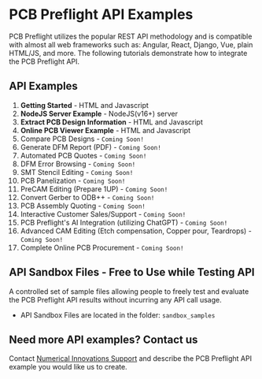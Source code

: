# PCB Preflight API Examples
PCB Preflight utilizes the popular REST API methodology and is compatible with almost all web frameworks such as: Angular, React, Django, Vue, plain HTML/JS, and more. The following tutorials demonstrate how to integrate the PCB Preflight API. 

## API Examples
1) <b>Getting Started</b> - HTML and Javascript
1) <b>NodeJS Server Example</b> - NodeJS(v16+) server
1) <b>Extract PCB Design Information</b> - HTML and Javascript
1) <b>Online PCB Viewer Example</b> - HTML and Javascript
1) Compare PCB Designs - `Coming Soon!`
1) Generate DFM Report (PDF) - `Coming Soon!`
1) Automated PCB Quotes - `Coming Soon!`
1) DFM Error Browsing - `Coming Soon!`
1) SMT Stencil Editing - `Coming Soon!`
1) PCB Panelization - `Coming Soon!`
1) PreCAM Editing (Prepare 1UP) - `Coming Soon!`
1) Convert Gerber to ODB++ - `Coming Soon!`
1) PCB Assembly Quoting - `Coming Soon!`
1) Interactive Customer Sales/Support - `Coming Soon!`
1) PCB Preflight's AI Integration (utilizing ChatGPT) - `Coming Soon!`
1) Advanced CAM Editing (Etch compensation, Copper pour, Teardrops) - `Coming Soon!`
1) Complete Online PCB Procurement - `Coming Soon!`


## API Sandbox Files - Free to Use while Testing API
A controlled set of sample files allowing people to freely test and evaluate the PCB Preflight API results without incurring any API call usage.
* API Sandbox Files are located in the folder: `sandbox_samples`


## Need more API examples? Contact us
Contact <a href="https://support.numericalinnovations.com/support/tickets/new">Numerical Innovations Support</a> and describe the PCB Preflight API example you would like us to create.